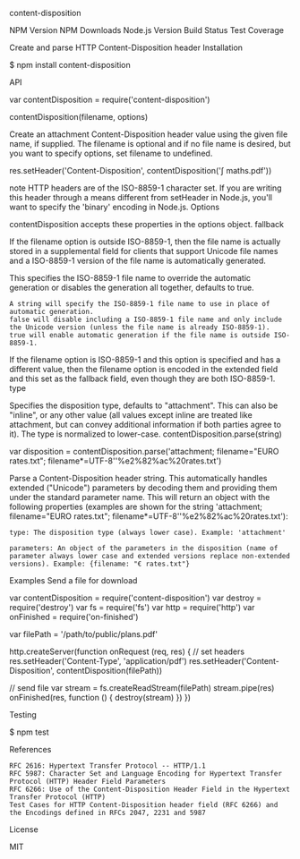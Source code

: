 content-disposition

NPM Version NPM Downloads Node.js Version Build Status Test Coverage

Create and parse HTTP Content-Disposition header
Installation

$ npm install content-disposition

API

var contentDisposition = require('content-disposition')

contentDisposition(filename, options)

Create an attachment Content-Disposition header value using the given file name, if supplied. The filename is optional and if no file name is desired, but you want to specify options, set filename to undefined.

res.setHeader('Content-Disposition', contentDisposition('∫ maths.pdf'))

note HTTP headers are of the ISO-8859-1 character set. If you are writing this header through a means different from setHeader in Node.js, you'll want to specify the 'binary' encoding in Node.js.
Options

contentDisposition accepts these properties in the options object.
fallback

If the filename option is outside ISO-8859-1, then the file name is actually stored in a supplemental field for clients that support Unicode file names and a ISO-8859-1 version of the file name is automatically generated.

This specifies the ISO-8859-1 file name to override the automatic generation or disables the generation all together, defaults to true.

    A string will specify the ISO-8859-1 file name to use in place of automatic generation.
    false will disable including a ISO-8859-1 file name and only include the Unicode version (unless the file name is already ISO-8859-1).
    true will enable automatic generation if the file name is outside ISO-8859-1.

If the filename option is ISO-8859-1 and this option is specified and has a different value, then the filename option is encoded in the extended field and this set as the fallback field, even though they are both ISO-8859-1.
type

Specifies the disposition type, defaults to "attachment". This can also be "inline", or any other value (all values except inline are treated like attachment, but can convey additional information if both parties agree to it). The type is normalized to lower-case.
contentDisposition.parse(string)

var disposition = contentDisposition.parse('attachment; filename="EURO rates.txt"; filename*=UTF-8\'\'%e2%82%ac%20rates.txt')

Parse a Content-Disposition header string. This automatically handles extended ("Unicode") parameters by decoding them and providing them under the standard parameter name. This will return an object with the following properties (examples are shown for the string 'attachment; filename="EURO rates.txt"; filename*=UTF-8\'\'%e2%82%ac%20rates.txt'):

    type: The disposition type (always lower case). Example: 'attachment'

    parameters: An object of the parameters in the disposition (name of parameter always lower case and extended versions replace non-extended versions). Example: {filename: "€ rates.txt"}

Examples
Send a file for download

var contentDisposition = require('content-disposition')
var destroy = require('destroy')
var fs = require('fs')
var http = require('http')
var onFinished = require('on-finished')

var filePath = '/path/to/public/plans.pdf'

http.createServer(function onRequest (req, res) {
  // set headers
  res.setHeader('Content-Type', 'application/pdf')
  res.setHeader('Content-Disposition', contentDisposition(filePath))

  // send file
  var stream = fs.createReadStream(filePath)
  stream.pipe(res)
  onFinished(res, function () {
    destroy(stream)
  })
})

Testing

$ npm test

References

    RFC 2616: Hypertext Transfer Protocol -- HTTP/1.1
    RFC 5987: Character Set and Language Encoding for Hypertext Transfer Protocol (HTTP) Header Field Parameters
    RFC 6266: Use of the Content-Disposition Header Field in the Hypertext Transfer Protocol (HTTP)
    Test Cases for HTTP Content-Disposition header field (RFC 6266) and the Encodings defined in RFCs 2047, 2231 and 5987

License

MIT